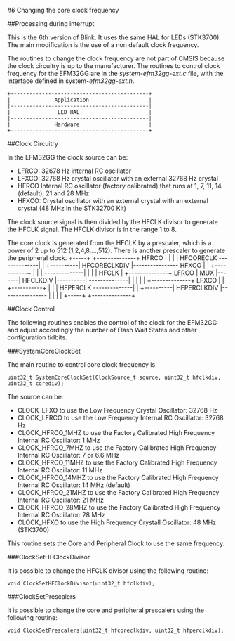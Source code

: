 #*6* Changing the core clock frequency


##Processing during interrupt

This is the 6th version of Blink. It uses the same HAL for LEDs (STK3700). The main modification is the use of a non default clock frequency.

The routines to change the clock frequency are not part of CMSIS because the clock circuitry is up to the manufacturer. The routines to control clock frequency for the EFM32GG are in the *system-efm32gg-ext.c* file, with the interface defined in system-*efm32gg-ext.h*.

    +--------------------------------------------+
    |              Application                   |
    |--------------------------------------------|
    |               LED HAL                      |
    |--------------------------------------------|
    |              Hardware                      |
    +--------------------------------------------+


##Clock Circuitry

In the EFM32GG the clock source can be:

-   LFRCO: 32678 Hz internal RC oscillator
-   LFXCO: 32768 Hz crystal oscillator with an external 32768 Hz crystal
-   HFRCO Internal RC oscillator (factory calibrated) that runs at 1, 7, 11, 14 (default), 21 and 28 MHz
-   HFXCO: Crystal oscillator with an external crystal with an external crystal (48 MHz in the STK32700 Kit)

The clock source signal is then divided by the HFCLK divisor to generate the HFCLK signal. The HFCLK divisor is in the range 1 to 8.

The core clock is generated from the HFCLK by a prescaler, which is a power of 2 up to 512 (1,2,4,8,...,512). There is another prescaler to generate the peripheral clock.
                  +-----+                                         +--------------+
    HFRCO         |     |                                         |              |        HFCORECLK
    --------------|     |                              +----------| HFCORECLKDIV |----------------
    HFXCO         |     |       +-----------+          |          |              |
    --------------|     |       |           |  HFCLK   |          +--------------+
    LFRCO         | MUX |-------|  HFCLKDIV |----------|
    --------------|     |       |           |          |          +--------------+
    LFXCO         |     |       +-----------+          |          |              |        HFPERCLK
    --------------|     |                              +----------| HFPERCLKDIV  |----------------
                  |     |                                         |              |
                  +-----+                                         +--------------+


##Clock Control

The following routines enables the control of the clock for the EFM32GG and adjust accordingly the number of Flash Wait States and other configuration tidbits.

###SystemCoreClockSet

The main routine to control core clock frequency is

    uint32_t SystemCoreClockSet(ClockSource_t source, uint32_t hfclkdiv, uint32_t corediv);

The source can be:

-   CLOCK_LFXO to use the Low Frequency Crystal Oscillator: 32768 Hz
-   CLOCK_LFRCO to use the Low Frequency Internal RC Oscillator: 32768 Hz
-   CLOCK_HFRCO_1MHZ to use the Factory Calibrated High Frequency Internal RC Oscillator: 1 MHz
-   CLOCK_HFRCO_7MHZ to use the Factory Calibrated High Frequency Internal RC Oscillator: 7 or 6.6 MHz
-   CLOCK_HFRCO_11MHZ to use the Factory Calibrated High Frequency Internal RC Oscillator: 11 MHz
-   CLOCK_HFRCO_14MHZ to use the Factory Calibrated High Frequency Internal RC Oscillator: 14 MHz (default)
-   CLOCK_HFRCO_21MHZ to use the Factory Calibrated High Frequency Internal RC Oscillator: 21 MHz
-   CLOCK_HFRCO_28MHZ to use the Factory Calibrated High Frequency Internal RC Oscillator: 28 MHz
-   CLOCK_HFXO to use the High Frequency Crystall Oscillator: 48 MHz (STK3700)

This routine sets the Core and Peripheral Clock to use the same frequency.

###ClockSetHFClockDivisor

It is possible to change the HFCLK divisor using the following routine:

    void ClockSetHFClockDivisor(uint32_t hfclkdiv);

###ClockSetPrescalers

It is possible to change the core and peripheral prescalers using the following routine:

    void ClockSetPrescalers(uint32_t hfcoreclkdiv, uint32_t hfperclkdiv);
